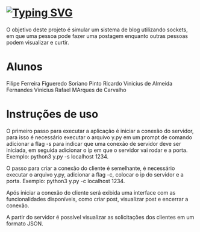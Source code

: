 # [![Typing SVG](https://readme-typing-svg.herokuapp.com?font=Ubuntu&size=20&color=17CE1D&center=true&lines=PROJETO+DE+ESTRUTURA+DE+DADOS)](https://git.io/typing-svg)
O objetivo deste projeto é simular um sistema  de blog utilizando sockets, em que uma pessoa pode fazer uma postagem enquanto outras pessoas podem visualizar e curtir.

# Alunos
Filipe Ferreira Figueredo Soriano Pinto
Ricardo Vinicius de Almeida Fernandes
Vinicius Rafael MArques de Carvalho

# Instruções de uso
O primeiro passo para executar a aplicação é iniciar a conexão do servidor, para isso é necessário executar o arquivo y.py em um prompt de comando adicionar a flag -s para indicar que uma conexão de servidor deve ser iniciada, em seguida adicionar o ip em que o servidor vai rodar e a porta.
Exemplo: python3 y.py -s localhost 1234.

O passo para criar a conexão do cliente é semelhante, é necessário executar o arquivo y.py, adicionar a flag -c, colocar o ip do servidor e a porta.
Exemplo: python3 y.py -c localhost 1234.

Após iniciar a conexão do cliente será exibida uma interface com as funcionalidades disponíveis, como criar post, visualizar post e encerrar a conexão.

A partir do servidor é possível visualizar as solicitações dos clientes em um formato JSON.

